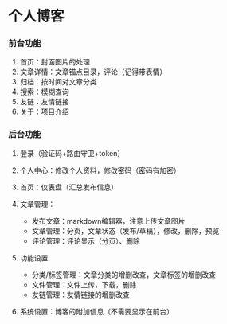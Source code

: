 # 个人博客

### 前台功能

1. 首页：封面图片的处理
2. 文章详情：文章锚点目录，评论（记得带表情）
3. 归档：按时间对文章分类
4. 搜索：模糊查询
5. 友链：友情链接
6. 关于：项目介绍

### 后台功能

1. 登录（验证码+路由守卫+token）

2. 个人中心：修改个人资料，修改密码（密码有加密）

3. 首页：仪表盘（汇总发布信息）

4. 文章管理：

   - 发布文章：markdown编辑器，注意上传文章图片
   - 文章管理：分页，文章状态（发布/草稿），修改，删除，预览
   - 评论管理：评论显示（分页）、删除

5. 功能设置

   - 分类/标签管理：文章分类的增删改查，文章标签的增删改查
   - 文件管理：文件上传，下载，删除
   - 友链管理：友情链接的增删改查

6. 系统设置：博客的附加信息（不需要显示在前台）

   
